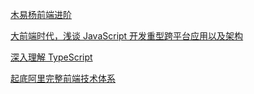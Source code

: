 [木易杨前端进阶](https://muyiy.cn/question/)

[大前端时代，浅谈 JavaScript 开发重型跨平台应用以及架构](https://segmentfault.com/a/1190000020519749)

[深入理解 TypeScript](https://jkchao.github.io/typescript-book-chinese/)

[起底阿里完整前端技术体系](https://mp.weixin.qq.com/s/Fr2V283GT_yvx8xqAVOn5A)

